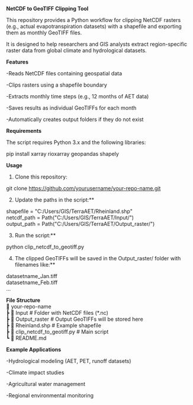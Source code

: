 **NetCDF to GeoTIFF Clipping Tool**

This repository provides a Python workflow for clipping NetCDF rasters (e.g., actual evapotranspiration datasets) with a shapefile and exporting them as monthly GeoTIFF files. 

It is designed to help researchers and GIS analysts extract region-specific raster data from global climate and hydrological datasets.

**Features**

-Reads NetCDF files containing geospatial data

-Clips rasters using a shapefile boundary

-Extracts monthly time steps (e.g., 12 months of AET data)

-Saves results as individual GeoTIFFs for each month

-Automatically creates output folders if they do not exist

**Requirements**

The script requires Python 3.x and the following libraries:

pip install xarray rioxarray geopandas shapely

**Usage**

1. Clone this repository:

git clone https://github.com/yourusername/your-repo-name.git


2. Update the paths in the script:** <br>

shapefile = "C:/Users/GIS/TerraAET/Rheinland.shp" <br>
netcdf_path = Path("C:/Users/GIS/TerraAET/Input/")<br>
output_path = Path("C:/Users/GIS/TerraAET/Output_raster/")<br>


3. Run the script:**

python clip_netcdf_to_geotiff.py


4. The clipped GeoTIFFs will be saved in the Output_raster/ folder with filenames like:** <br>

datasetname_Jan.tiff <br>
datasetname_Feb.tiff <br>
...

**File Structure** <br>
📂 your-repo-name<br>
 ┣ 📂 Input          # Folder with NetCDF files (*.nc)<br>
 ┣ 📂 Output_raster  # Output GeoTIFFs will be stored here<br>
 ┣ 📄 Rheinland.shp  # Example shapefile<br>
 ┣ 📄 clip_netcdf_to_geotiff.py  # Main script<br>
 ┗ 📄 README.md<br>

**Example Applications**

-Hydrological modeling (AET, PET, runoff datasets)

-Climate impact studies

-Agricultural water management

-Regional environmental monitoring
